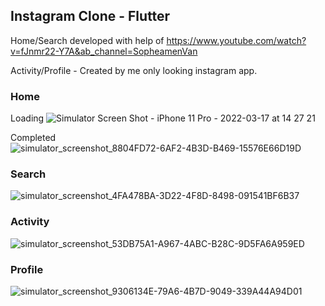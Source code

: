 ## Instagram Clone - Flutter

Home/Search developed with help of https://www.youtube.com/watch?v=fJnmr22-Y7A&ab_channel=SopheamenVan <br />

Activity/Profile - Created by me only looking instagram app.

### Home

Loading
![Simulator Screen Shot - iPhone 11 Pro - 2022-03-17 at 14 27 21](https://user-images.githubusercontent.com/73067717/158859572-d1fa0012-08f6-4a5b-9cdd-144d0043b230.png)

Completed
![simulator_screenshot_8804FD72-6AF2-4B3D-B469-15576E66D19D](https://user-images.githubusercontent.com/73067717/158859626-b49f0a39-f6c7-4286-8782-fa880838d8b6.png)


### Search
![simulator_screenshot_4FA478BA-3D22-4F8D-8498-091541BF6B37](https://user-images.githubusercontent.com/73067717/158859711-28408847-7057-4bb6-bcb9-7f8863d82b65.png)

### Activity
![simulator_screenshot_53DB75A1-A967-4ABC-B28C-9D5FA6A959ED](https://user-images.githubusercontent.com/73067717/158859931-33d4cdcb-a89c-4a30-9d7e-04171c5910c9.png)

### Profile
![simulator_screenshot_9306134E-79A6-4B7D-9049-339A44A94D01](https://user-images.githubusercontent.com/73067717/158859999-a70ec9e0-8852-4a2b-8d19-6a9324412038.png)

